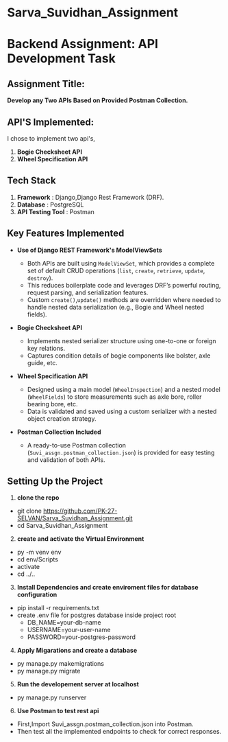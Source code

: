 # Sarva_Suvidhan_Assignment

# Backend Assignment: API Development Task

## Assignment Title: 
**Develop any Two APIs Based on Provided Postman Collection.**

## API'S Implemented:
I chose to implement two api's,
1. **Bogie Checksheet API**
2. **Wheel Specification API**

## Tech Stack
1. **Framework** : Django,Django Rest Framework (DRF).
2. **Database** : PostgreSQL
3. **API Testing Tool** : Postman

## Key Features Implemented

- **Use of Django REST Framework's ModelViewSets**
  - Both APIs are built using `ModelViewSet`, which provides a complete set of default CRUD operations (`list`, `create`, `retrieve`, `update`, `destroy`).
  - This reduces boilerplate code and leverages DRF’s powerful routing, request parsing, and serialization features.
  - Custom `create()`,`update()` methods are overridden where needed to handle nested data serialization (e.g., Bogie and Wheel nested fields).

- **Bogie Checksheet API**
  - Implements nested serializer structure using one-to-one or foreign key relations.
  - Captures condition details of bogie components like bolster, axle guide, etc.

- **Wheel Specification API**
  - Designed using a main model (`WheelInspection`) and a nested model (`WheelFields`) to store measurements such as axle bore, roller bearing bore, etc.
  - Data is validated and saved using a custom serializer with a nested object creation strategy.

- **Postman Collection Included**
  - A ready-to-use Postman collection (`Suvi_assgn.postman_collection.json`) is provided for easy testing and validation of both APIs.


## Setting Up the Project
1. **clone the repo**
- git clone https://github.com/PK-27-SELVAN/Sarva_Suvidhan_Assignment.git
- cd Sarva_Suvidhan_Assignment

2. **create and activate the Virtual Environment**
- py -m venv env
- cd env/Scripts
- activate
- cd ../..

3. **Install Dependencies and create enviroment files for database configuration**
- pip install -r requirements.txt
- create .env file for postgres database inside project root
    - DB_NAME=your-db-name
    - USERNAME=your-user-name
    - PASSWORD=your-postgres-password

4. **Apply Migarations and create a database**
- py manage.py makemigrations
- py manage.py migrate

5. **Run the developement server at localhost**
- py manage.py runserver

6. **Use Postman to test rest api**
- First,Import Suvi_assgn.postman_collection.json into Postman.
- Then test all the implemented endpoints to check for correct responses.


